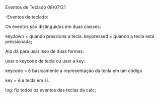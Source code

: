 Eventos de Teclado                                  08/07/21

-Eventos de teclado:

Os eventos são distinguidos em duas classes:

keydown = quando pressiona a tecla.
keypressed = quando a tecla está pressionada;

Aíp dá para usar isso de duas formas:

usar o keycode da tecla ou usar a key:

keycode = é basicamente a representação da tecla em um 
código

key =  é a tecla em si.

log:
    fiz todos os eventos das teclas da calc;